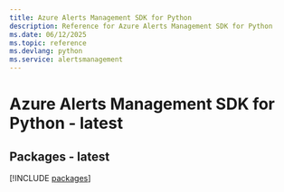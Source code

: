 ```yaml
---
title: Azure Alerts Management SDK for Python
description: Reference for Azure Alerts Management SDK for Python
ms.date: 06/12/2025
ms.topic: reference
ms.devlang: python
ms.service: alertsmanagement
---
```

# Azure Alerts Management SDK for Python - latest
## Packages - latest
[!INCLUDE [packages](alerts-management-index.md)]